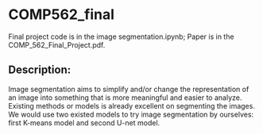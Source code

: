 # COMP562_final
Final project code is in the image segmentation.ipynb; 
Paper is in the COMP_562_Final_Project.pdf.

## Description: 
Image segmentation aims to simplify and/or
change the representation of an image into
something that is more meaningful and easier to
analyze. Existing methods or models is already
excellent on segmenting the images. We would
use two existed models to try image segmentation by ourselves: first K-means model and
second U-net model. 



